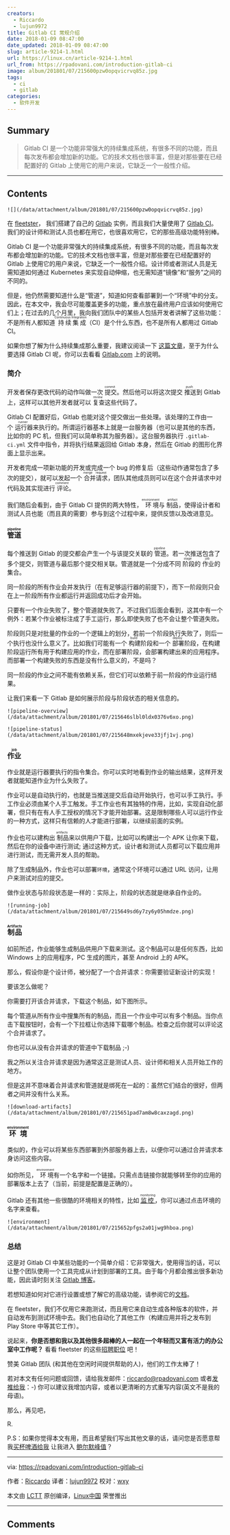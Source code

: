 ```yaml
---
creators:
  - Riccardo
  - lujun9972
title: Gitlab CI 常规介绍
date: 2018-01-09 08:47:00
date_updated: 2018-01-09 08:47:00
slug: article-9214-1.html
url: https://linux.cn/article-9214-1.html
url_from: https://rpadovani.com/introduction-gitlab-ci
image: album/201801/07/215600pzw0opqvicrvq85z.jpg
tags:
  - ci
  - gitlab
categories:
  - 软件开发
---
```


## Summary

> Gitlab CI 是一个功能非常强大的持续集成系统，有很多不同的功能，而且每次发布都会增加新的功能。它的技术文档也很丰富，但是对那些要在已经配置好的 Gitlab 上使用它的用户来说，它缺乏一个一般性介绍。

***

<!-- more -->

## Contents

`![](/data/attachment/album/201801/07/215600pzw0opqvicrvq85z.jpg)`

在 [fleetster](https://www.fleetster.net)， 我们搭建了自己的 [Gitlab](https://gitlab.com/) 实例，而且我们大量使用了 [Gitlab CI](https://about.gitlab.com/gitlab-ci/)。我们的设计师和测试人员也都在用它，也很喜欢用它，它的那些高级功能特别棒。

Gitlab CI 是一个功能非常强大的持续集成系统，有很多不同的功能，而且每次发布都会增加新的功能。它的技术文档也很丰富，但是对那些要在已经配置好的 Gitlab 上使用它的用户来说，它缺乏一个一般性介绍。设计师或者测试人员是无需知道如何通过 Kubernetes 来实现自动伸缩，也无需知道“镜像”和“服务”之间的不同的。

但是，他仍然需要知道什么是“管道”，知道如何查看部署到一个“环境”中的分支。因此，在本文中，我会尽可能覆盖更多的功能，重点放在最终用户应该如何使用它们上；在过去的几个月里，我向我们团队中的某些人包括开发者讲解了这些功能：不是所有人都知道<ruby> 持续集成 <rt>  Continuous Integration </rt></ruby>（CI）是个什么东西，也不是所有人都用过 Gitlab CI。

如果你想了解为什么持续集成那么重要，我建议阅读一下 [这篇文章](https://about.gitlab.com/2015/02/03/7-reasons-why-you-should-be-using-ci/)，至于为什么要选择 Gitlab CI 呢，你可以去看看 [Gitlab.com](https://about.gitlab.com/gitlab-ci/) 上的说明。

### 简介

开发者保存更改代码的动作叫做一次<ruby> 提交 <rt>  commit </rt></ruby>。然后他可以将这次提交<ruby> 推送 <rt>  push </rt></ruby>到 Gitlab 上，这样可以其他开发者就可以<ruby> 复查 <rt>  review </rt></ruby>这些代码了。

Gitlab CI 配置好后，Gitlab 也能对这个提交做出一些处理。该处理的工作由一个<ruby> 运行器 <rt>  runner </rt></ruby>来执行的。所谓运行器基本上就是一台服务器（也可以是其他的东西，比如你的 PC 机，但我们可以简单称其为服务器）。这台服务器执行 `.gitlab-ci.yml` 文件中指令，并将执行结果返回给 Gitlab 本身，然后在 Gitlab 的图形化界面上显示出来。

开发者完成一项新功能的开发或完成一个 bug 的修复后（这些动作通常包含了多次的提交），就可以发起一个<ruby> 合并请求 <rt>  merge request </rt></ruby>，团队其他成员则可以在这个合并请求中对代码及其实现进行<ruby> 评论 <rt>  comment </rt></ruby>。

我们随后会看到，由于 Gitlab CI 提供的两大特性，<ruby> 环境 <rt>  environment </rt></ruby> 与 <ruby> 制品 <rt>  artifact </rt></ruby>，使得设计者和测试人员也能（而且真的需要）参与到这个过程中来，提供反馈以及改进意见。

### <ruby> 管道 <rt>  pipeline </rt></ruby>

每个推送到 Gitlab 的提交都会产生一个与该提交关联的<ruby> 管道 <rt>  pipeline </rt></ruby>。若一次推送包含了多个提交，则管道与最后那个提交相关联。管道就是一个分成不同<ruby> 阶段 <rt>  stage </rt></ruby>的<ruby> 作业 <rt>  job </rt></ruby>的集合。

同一阶段的所有作业会并发执行（在有足够运行器的前提下），而下一阶段则只会在上一阶段所有作业都运行并返回成功后才会开始。

只要有一个作业失败了，整个管道就失败了。不过我们后面会看到，这其中有一个例外：若某个作业被标注成了手工运行，那么即使失败了也不会让整个管道失败。

阶段则只是对批量的作业的一个逻辑上的划分，若前一个阶段执行失败了，则后一个执行也没什么意义了。比如我们可能有一个<ruby> 构建 <rt>  build </rt></ruby>阶段和一个<ruby> 部署 <rt>  deploy </rt></ruby>阶段，在构建阶段运行所有用于构建应用的作业，而在部署阶段，会部署构建出来的应用程序。而部署一个构建失败的东西是没有什么意义的，不是吗？

同一阶段的作业之间不能有依赖关系，但它们可以依赖于前一阶段的作业运行结果。

让我们来看一下 Gitlab 是如何展示阶段与阶段状态的相关信息的。

`![pipeline-overview](/data/attachment/album/201801/07/215646slbl0ldx0376v6xo.png)`

`![pipeline-status](/data/attachment/album/201801/07/215648mxekjeve33jfj1vj.png)`

### <ruby> 作业 <rt>  job </rt></ruby>

作业就是运行器要执行的指令集合。你可以实时地看到作业的输出结果，这样开发者就能知道作业为什么失败了。

作业可以是自动执行的，也就是当推送提交后自动开始执行，也可以手工执行。手工作业必须由某个人手工触发。手工作业也有其独特的作用，比如，实现自动化部署，但只有在有人手工授权的情况下才能开始部署。这是限制哪些人可以运行作业的一种方式，这样只有信赖的人才能进行部署，以继续前面的实例。

作业也可以建构出<ruby> 制品 <rt>  artifacts </rt></ruby>来以供用户下载，比如可以构建出一个 APK 让你来下载，然后在你的设备中进行测试; 通过这种方式，设计者和测试人员都可以下载应用并进行测试，而无需开发人员的帮助。

除了生成制品外，作业也可以部署`环境`，通常这个环境可以通过 URL 访问，让用户来测试对应的提交。

做作业状态与阶段状态是一样的：实际上，阶段的状态就是继承自作业的。

`![running-job](/data/attachment/album/201801/07/215649sd6y7zy6y05hmdze.png)`

### <ruby> 制品 <rt>  Artifacts </rt></ruby>

如前所述，作业能够生成制品供用户下载来测试。这个制品可以是任何东西，比如 Windows 上的应用程序，PC 生成的图片，甚至 Android 上的 APK。

那么，假设你是个设计师，被分配了一个合并请求：你需要验证新设计的实现！

要该怎么做呢？

你需要打开该合并请求，下载这个制品，如下图所示。

每个管道从所有作业中搜集所有的制品，而且一个作业中可以有多个制品。当你点击下载按钮时，会有一个下拉框让你选择下载哪个制品。检查之后你就可以评论这个合并请求了。

你也可以从没有合并请求的管道中下载制品 ;-)

我之所以关注合并请求是因为通常这正是测试人员、设计师和相关人员开始工作的地方。

但是这并不意味着合并请求和管道就是绑死在一起的：虽然它们结合的很好，但两者之间并没有什么关系。

`![download-artifacts](/data/attachment/album/201801/07/215651pad7am8w8caxzagd.png)`

### <ruby> 环境 <rt>  environment </rt></ruby>

类似的，作业可以将某些东西部署到外部服务器上去，以便你可以通过合并请求本身访问这些内容。

如你所见，<ruby> 环境 <rt>  environment </rt></ruby>有一个名字和一个链接。只需点击链接你就能够转至你的应用的部署版本上去了（当前，前提是配置是正确的）。

Gitlab 还有其他一些很酷的环境相关的特性，比如 <ruby> <a href="https://gitlab.com/help/ci/environments.md">  监控 </a> <rt>  monitoring </rt></ruby>，你可以通过点击环境的名字来查看。

`![environment](/data/attachment/album/201801/07/215652pfgs2a01jwg9hboa.png)`

### 总结

这是对 Gitlab CI 中某些功能的一个简单介绍：它非常强大，使用得当的话，可以让整个团队使用一个工具完成从计划到部署的工具。由于每个月都会推出很多新功能，因此请时刻关注 [Gitlab 博客](https://about.gitlab.com/)。

若想知道如何对它进行设置或想了解它的高级功能，请参阅它的[文档](https://docs.gitlab.com/ee/ci/README.html)。

在 fleetster，我们不仅用它来跑测试，而且用它来自动生成各种版本的软件，并自动发布到测试环境中去。我们也自动化了其他工作（构建应用并将之发布到 Play Store 中等其它工作）。

说起来，**你是否想和我以及其他很多超棒的人一起在一个年轻而又富有活力的办公室中工作呢？** 看看 fleetster 的这些[招聘职位](https://www.fleetster.net/fleetster-team.html) 吧！

赞美 Gitlab 团队 (和其他在空闲时间提供帮助的人)，他们的工作太棒了！

若对本文有任何问题或回馈，请给我发邮件：[riccardo@rpadovani.com](mailto:riccardo@rpadovani.com) 或者[发推给我](https://twitter.com/rpadovani93)：-) 你可以建议我增加内容，或者以更清晰的方式重写内容(英文不是我的母语)。

那么，再见吧，

R.

P.S：如果你觉得本文有用，而且希望我们写出其他文章的话，请问您是否愿意帮我[买杯啤酒给我](https://rpadovani.com/donations) 让我进入 [鲍尔默峰值](https://www.xkcd.com/323/)？

---

via: <https://rpadovani.com/introduction-gitlab-ci>

作者：[Riccardo](https://rpadovani.com) 译者：[lujun9972](https://github.com/lujun9972) 校对：[wxy](https://github.com/wxy)

本文由 [LCTT](https://github.com/LCTT/TranslateProject) 原创编译，[Linux中国](https://linux.cn/) 荣誉推出

***

## Comments
